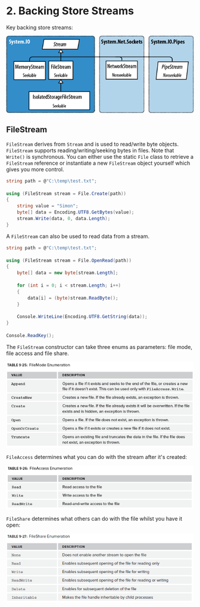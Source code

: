 # 2\. Backing Store Streams
Key backing store streams:

![Back Store Streams](../media/BackStoreStreams.png)

## FileStream

`FileStream` derives from `Stream` and is used to read/write byte objects. `FileStream` supports reading/writing/seeking bytes in files. Note that `Write()` is synchronous. You can either use the static `File` class to retrieve a `FileStream` reference or instantiate a new `FileStream` object yourself which gives you more control.

```csharp
string path = @"C:\temp\test.txt";

using (FileStream stream = File.Create(path))
{
    string value = "Simon";
    byte[] data = Encoding.UTF8.GetBytes(value);
    stream.Write(data, 0, data.Length);
}
```

A `FileStream` can also be used to read data from a stream.

```csharp
string path = @"C:\temp\test.txt";

using (FileStream stream = File.OpenRead(path))
{
    byte[] data = new byte[stream.Length];

    for (int i = 0; i < stream.Length; i++)
    {
        data[i] = (byte)stream.ReadByte();
    }

    Console.WriteLine(Encoding.UTF8.GetString(data));
}

Console.ReadKey();
```

The `FileStream` constructor can take three enums as parameters: file mode, file access and file share.

![Table 9-25](../media/Table%209-25.png)

`FileAccess` determines what you can do with the stream after it's created:

![Table 9-26](../media/Table%209-26.png)

`FileShare` determines what others can do with the file whilst you have it open:

![Table 9-27](../media/Table%209-27.png)


<!--stackedit_data:
eyJoaXN0b3J5IjpbLTExNDEyNDYwODAsLTE2MTI2ODk5ODYsLT
Y5ODA5MDFdfQ==
-->
